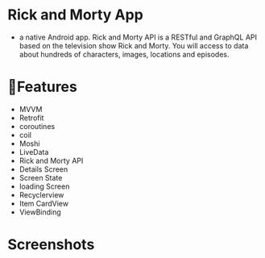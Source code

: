 # Rick and Morty App
- a native Android app. Rick and Morty API is a RESTful and GraphQL API based on the television show Rick and Morty. You will access to data about hundreds of characters, images, locations and episodes.

# 📲Features

 - MVVM
 - Retrofit
 - coroutines
 - coil
 - Moshi
 - LiveData
 - Rick and Morty API
 - Details Screen
 - Screen State
 - loading Screen
 - Recyclerview
 - Item CardView
 - ViewBinding
 
 
 # Screenshots
